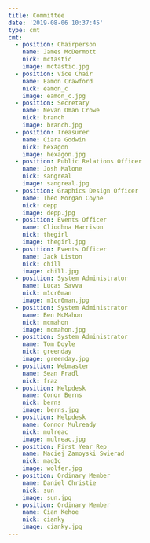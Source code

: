 ```yaml
---
title: Committee
date: '2019-08-06 10:37:45'
type: cmt
cmt:
  - position: Chairperson
    name: James McDermott
    nick: mctastic  
    image: mctastic.jpg
  - position: Vice Chair
    name: Eamon Crawford
    nick: eamon_c
    image: eamon_c.jpg
  - position: Secretary
    name: Nevan Oman Crowe
    nick: branch
    image: branch.jpg
  - position: Treasurer
    name: Ciara Godwin
    nick: hexagon
    image: hexagon.jpg
  - position: Public Relations Officer
    name: Josh Malone
    nick: sangreal
    image: sangreal.jpg
  - position: Graphics Design Officer
    name: Theo Morgan Coyne
    nick: depp
    image: depp.jpg
  - position: Events Officer
    name: Cliodhna Harrison
    nick: thegirl
    image: thegirl.jpg 
  - position: Events Officer
    name: Jack Liston
    nick: chill
    image: chill.jpg
  - position: System Administrator
    name: Lucas Savva
    nick: m1cr0man
    image: m1cr0man.jpg
  - position: System Administrator
    name: Ben McMahon
    nick: mcmahon
    image: mcmahon.jpg
  - position: System Administrator
    name: Tom Doyle
    nick: greenday
    image: greenday.jpg
  - position: Webmaster
    name: Sean Fradl
    nick: fraz
  - position: Helpdesk
    name: Conor Berns
    nick: berns
    image: berns.jpg
  - position: Helpdesk
    name: Connor Mulready
    nick: mulreac
    image: mulreac.jpg
  - position: First Year Rep
    name: Maciej Zamoyski Swierad
    nick: mag1c
    image: wolfer.jpg 
  - position: Ordinary Member
    name: Daniel Christie
    nick: sun
    image: sun.jpg 
  - position: Ordinary Member
    name: Cian Kehoe
    nick: cianky
    image: cianky.jpg
---
```

